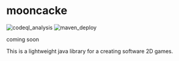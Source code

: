 # mooncacke

![codeql_analysis](https://github.com/ololx/mooncake/actions/workflows/codeql-analysis.yml/badge.svg) ![maven_deploy](https://github.com/ololx/mooncake/actions/workflows/maven.yml/badge.svg)

coming soon

This is a lightweight java library for a creating software 2D games. 
